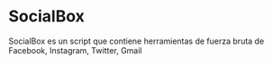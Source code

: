 # SocialBox
SocialBox es un script que contiene herramientas de fuerza bruta de Facebook, Instagram, Twitter, Gmail
